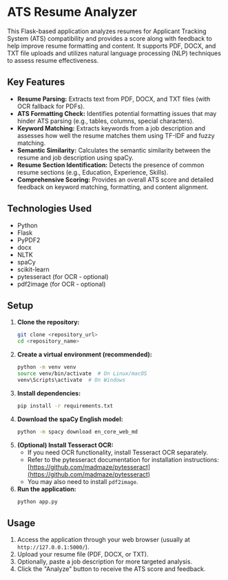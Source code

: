 # ATS Resume Analyzer

This Flask-based application analyzes resumes for Applicant Tracking System (ATS) compatibility and provides a score along with feedback to help improve resume formatting and content. It supports PDF, DOCX, and TXT file uploads and utilizes natural language processing (NLP) techniques to assess resume effectiveness.

## Key Features

* **Resume Parsing:** Extracts text from PDF, DOCX, and TXT files (with OCR fallback for PDFs).
* **ATS Formatting Check:** Identifies potential formatting issues that may hinder ATS parsing (e.g., tables, columns, special characters).
* **Keyword Matching:** Extracts keywords from a job description and assesses how well the resume matches them using TF-IDF and fuzzy matching.
* **Semantic Similarity:** Calculates the semantic similarity between the resume and job description using spaCy.
* **Resume Section Identification:** Detects the presence of common resume sections (e.g., Education, Experience, Skills).
* **Comprehensive Scoring:** Provides an overall ATS score and detailed feedback on keyword matching, formatting, and content alignment.

## Technologies Used

* Python
* Flask
* PyPDF2
* docx
* NLTK
* spaCy
* scikit-learn
* pytesseract (for OCR - optional)
* pdf2image (for OCR - optional)

## Setup

1.  **Clone the repository:**
    ```bash
    git clone <repository_url>
    cd <repository_name>
    ```
2.  **Create a virtual environment (recommended):**
    ```bash
    python -m venv venv
    source venv/bin/activate  # On Linux/macOS
    venv\Scripts\activate  # On Windows
    ```
3.  **Install dependencies:**
    ```bash
    pip install -r requirements.txt
    ```
4.  **Download the spaCy English model:**
    ```bash
    python -m spacy download en_core_web_md
    ```
5.  **(Optional) Install Tesseract OCR:**
    * If you need OCR functionality, install Tesseract OCR separately.
    * Refer to the pytesseract documentation for installation instructions: [https://github.com/madmaze/pytesseract](https://github.com/madmaze/pytesseract)
    * You may also need to install `pdf2image`.
6.  **Run the application:**
    ```bash
    python app.py
    ```

## Usage

1.  Access the application through your web browser (usually at `http://127.0.0.1:5000/`).
2.  Upload your resume file (PDF, DOCX, or TXT).
3.  Optionally, paste a job description for more targeted analysis.
4.  Click the "Analyze" button to receive the ATS score and feedback.
